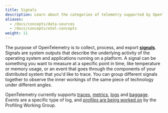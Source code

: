 ```yaml
---
title: Signals
description: Learn about the categories of telemetry supported by OpenTelemetry
aliases:
  - /docs/concepts/data-sources
  - /docs/concepts/otel-concepts
weight: 11
---
```


The purpose of OpenTelemetry is to collect, process, and export **[signals][]**.
Signals are system outputs that describe the underlying activity of the
operating system and applications running on a platform. A signal can be
something you want to measure at a specific point in time, like temperature or
memory usage, or an event that goes through the components of your distributed
system that you'd like to trace. You can group different signals together to
observe the inner workings of the same piece of technology under different
angles.

OpenTelemetry currently supports [traces](/docs/concepts/signals/traces),
[metrics](/docs/concepts/signals/metrics), [logs](/docs/concepts/signals/logs)
and [baggage](/docs/concepts/signals/baggage). _Events_ are a specific type of
log, and
[_profiles_ are being worked on](https://github.com/open-telemetry/oteps/blob/main/text/profiles/0212-profiling-vision.md)
by the Profiling Working Group.

[signals]: /docs/specs/otel/glossary/#signals
